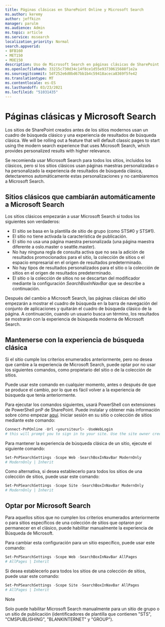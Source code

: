```yaml
---
title: Páginas clásicas en SharePoint Online y Microsoft Search
ms.author: keremy
author: jeffkizn
manager: parulm
ms.audience: Admin
ms.topic: article
ms.service: mssearch
localization_priority: Normal
search.appverid:
- BFB160
- MET150
- MOE150
description: Uso de Microsoft Search en páginas clásicas de SharePoint
ms.openlocfilehash: 33215c730d34c14f8ce1d55e93730615688f1e2a
ms.sourcegitcommit: 5df252e6d0bd67bb1b4c59418aceca8369f5fe42
ms.translationtype: MT
ms.contentlocale: es-ES
ms.lasthandoff: 03/23/2021
ms.locfileid: "51031435"
---
```

# <a name="classic-pages-and-microsoft-search"></a>Páginas clásicas y Microsoft Search

Los sitios de SharePoint creados antes de los sitios modernos usan un cuadro de búsqueda clásico y una experiencia de resultados de búsqueda clásica. We will be rolling out a feature that will default classic pages to start using the modern search experience that uses Microsoft Search, which provides personalized results with higher relevance.

Se recomienda usar Microsoft Search para todos los sitios, incluidos los clásicos, pero si los sitios clásicos usan páginas maestras personalizadas o ha personalizado la experiencia de resultados de búsqueda clásica, detectaremos automáticamente estas personalizaciones y no cambiaremos a Microsoft Search.

## <a name="classic-sites-that-will-automatically-switch-to-microsoft-search"></a>Sitios clásicos que cambiarán automáticamente a Microsoft Search

Los sitios clásicos empezarán a usar Microsoft Search si todos los siguientes son verdaderos:

* El sitio se basa en la plantilla de sitio de grupo (como STS#0 y STS#1).
* El sitio no tiene activada la característica de publicación.
* El sitio no usa una página maestra personalizada (una página maestra diferente a oslo.master o seattle.master).
* No hay ninguna regla de consulta activa que no sea la adición de resultados promocionados para el sitio, la colección de sitios o el espacio empresarial en el origen de resultados predeterminado.
* No hay tipos de resultados personalizados para el sitio o la colección de sitios en el origen de resultados predeterminado.
* El sitio o la colección de sitios no se descartan del modificador mediante la configuración *SearchBoxInNavBar* que se describe a continuación.

Después del cambio a Microsoft Search, las páginas clásicas del sitio empezarán a mostrar el cuadro de búsqueda en la barra de navegación del conjunto de aplicaciones y quitarán el cuadro de búsqueda clásico de la página. A continuación, cuando un usuario busca un término, los resultados se mostrarán con la experiencia de búsqueda moderna de Microsoft Search.

## <a name="staying-with-the-classic-search-experience"></a>Mantenerse con la experiencia de búsqueda clásica

Si el sitio cumple los criterios enumerados anteriormente, pero no desea que cambie a la experiencia de Microsoft Search, puede optar por no usar los siguientes comandos, como propietario del sitio o de la colección de sitios.

Puede usar este comando en cualquier momento, antes o después de que se produce el cambio, por lo que es fácil volver a la experiencia de búsqueda que tenía anteriormente.

Para ejecutar los comandos siguientes, usará PowerShell con extensiones de PowerShell pnP de SharePoint. Puede instalar y obtener más información sobre cómo empezar [aquí](/powershell/sharepoint/sharepoint-pnp/sharepoint-pnp-cmdlets?view=sharepoint-ps). Iniciar sesión en su sitio o colección de sitios mediante este comando:

```powershell
Connect-PnPOnline -Url <yoursiteurl> -UseWebLogin
# this will prompt you to sign in to your site. Use the site owner credentials.
```

Para mantener la experiencia de búsqueda clásica de un sitio, ejecute el siguiente comando:

```powershell
Set-PnPSearchSettings -Scope Web -SearchBoxInNavBar ModernOnly
# ModernOnly | Inherit
```

Como alternativa, si desea establecerlo para todos los sitios de una colección de sitios, puede usar este comando:

```powershell
Set-PnPSearchSettings -Scope Site -SearchBoxInNavBar ModernOnly
# ModernOnly | Inherit
```

## <a name="opting-into-microsoft-search"></a>Optar por Microsoft Search

Para aquellos sitios que no cumplen los criterios enumerados anteriormente o para sitios específicos de una colección de sitios que optaron por permanecer en el clásico, puede habilitar manualmente la experiencia de Búsqueda de Microsoft.

Para cambiar esta configuración para un sitio específico, puede usar este comando:

```powershell
Set-PnPSearchSettings -Scope Web -SearchBoxInNavBar AllPages
# AllPages | Inherit
```

Si desea establecerlo para todos los sitios de una colección de sitios, puede usar este comando:

```powershell
Set-PnPSearchSettings -Scope Site -SearchBoxInNavBar AllPages
# AllPages | Inherit
```

> [!NOTE]
> Solo puede habilitar Microsoft Search manualmente para un sitio de grupo o un sitio de publicación (identificadores de plantilla que contienen "STS", "CMSPUBLISHING", "BLANKINTERNET" y "GROUP").